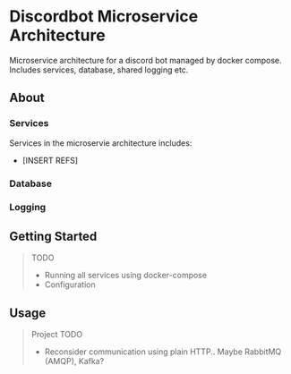 # Discordbot Microservice Architecture
Microservice architecture for a discord bot managed by docker compose. Includes services, database, shared logging etc. 

## About


### Services

Services in the microservie architecture includes: 
- [INSERT REFS]


### Database


### Logging




## Getting Started


> TODO
> - Running all services using docker-compose
> - Configuration


## Usage

> Project TODO
> - Reconsider communication using plain HTTP.. Maybe RabbitMQ (AMQP), Kafka?

